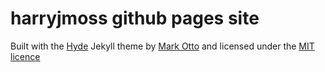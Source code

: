 # harryjmoss github pages site

Built with the [Hyde](https://github.com/poole/hyde) Jekyll theme by [Mark Otto](https://github.com/mdo) and licensed under the [MIT licence](LICENSE.md)

